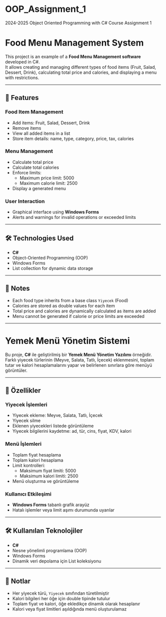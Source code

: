 # OOP_Assignment_1
2024-2025 Object Oriented Programming with C# Course Assignment 1

# Food Menu Management System

This project is an example of a **Food Menu Management software** developed in C#.  
It allows creating and managing different types of food items (Fruit, Salad, Dessert, Drink), calculating total price and calories, and displaying a menu with restrictions.

---

## 🚀 Features

### Food Item Management
- Add items: Fruit, Salad, Dessert, Drink
- Remove items
- View all added items in a list
- Store item details: name, type, category, price, tax, calories

### Menu Management
- Calculate total price
- Calculate total calories
- Enforce limits:
  - Maximum price limit: 5000
  - Maximum calorie limit: 2500
- Display a generated menu

### User Interaction
- Graphical interface using **Windows Forms**
- Alerts and warnings for invalid operations or exceeded limits

---

## 🛠️ Technologies Used
- **C#**
- Object-Oriented Programming (OOP)
- Windows Forms
- List collection for dynamic data storage

---

## 📌 Notes
- Each food type inherits from a base class `Yiyecek` (Food)
- Calories are stored as double values for each item
- Total price and calories are dynamically calculated as items are added
- Menu cannot be generated if calorie or price limits are exceeded

---

# Yemek Menü Yönetim Sistemi

Bu proje, **C#** ile geliştirilmiş bir **Yemek Menü Yönetim Yazılımı** örneğidir.  
Farklı yiyecek türlerinin (Meyve, Salata, Tatlı, İçecek) eklenmesini, toplam tutar ve kalori hesaplamalarını yapar ve belirlenen sınırlara göre menüyü görüntüler.

---

## 🚀 Özellikler

### Yiyecek İşlemleri
- Yiyecek ekleme: Meyve, Salata, Tatlı, İçecek
- Yiyecek silme
- Eklenen yiyecekleri listede görüntüleme
- Yiyecek bilgilerini kaydetme: ad, tür, cins, fiyat, KDV, kalori

### Menü İşlemleri
- Toplam fiyat hesaplama
- Toplam kalori hesaplama
- Limit kontrolleri:
  - Maksimum fiyat limiti: 5000
  - Maksimum kalori limiti: 2500
- Menü oluşturma ve görüntüleme

### Kullanıcı Etkileşimi
- **Windows Forms** tabanlı grafik arayüz
- Hatalı işlemler veya limit aşımı durumunda uyarılar

---

## 🛠️ Kullanılan Teknolojiler
- **C#**
- Nesne yönelimli programlama (OOP)
- Windows Forms
- Dinamik veri depolama için List koleksiyonu

---

## 📌 Notlar
- Her yiyecek türü, `Yiyecek` sınıfından türetilmiştir
- Kalori bilgileri her öğe için double tipinde tutulur
- Toplam fiyat ve kalori, öğe ekledikçe dinamik olarak hesaplanır
- Kalori veya fiyat limitleri aşıldığında menü oluşturulamaz
